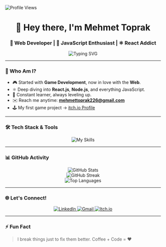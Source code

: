 ![Profile Views](https://komarev.com/ghpvc/?username=mehmeettoprakk&label=PROFILE+VIEWS&color=blue)

<h1 align="center">👋 Hey there, I'm Mehmet Toprak</h1>
<h3 align="center">🚀 Web Developer | 🎯 JavaScript Enthusiast | ⚛️ React Addict</h3>

<p align="center">
  <img src="https://readme-typing-svg.herokuapp.com?font=Fira+Code&size=22&pause=1000&center=true&vCenter=true&width=440&lines= Passionate+about+building+the+web.;Always+learning+new+technologies.;Let's+create+something+great+!+" alt="Typing SVG" />
</p>

---

### 🌟 Who Am I?
- 🎮 Started with **Game Development**, now in love with the **Web**.
- ⚛️ Deep diving into **React.js**, **Node.js**, and everything JavaScript.
- 🧠 Constant learner, always leveling up.
- ✉️ Reach me anytime: **mehmettoprak226@gmail.com**
- 🕹️ My first game project → [itch.io Profile](https://toprak-mehmeet.itch.io)

---

### 🛠️ Tech Stack & Tools

<p align="center">
  <img src="https://skillicons.dev/icons?i=html,css,javascript,react,nodejs,git,github,unity,csharp&theme=dark" alt="My Skills" />
</p>

---

### 📊 GitHub Activity

<p align="center">
  <img src="https://github-readme-stats.vercel.app/api?username=mehmeettoprakk&show_icons=true&theme=tokyonight&hide_border=true" alt="GitHub Stats" />
  <br/>
  <img src="https://github-readme-streak-stats.herokuapp.com?user=mehmeettoprakk&theme=tokyonight&hide_border=true" alt="GitHub Streak" />
  <br/>
  <img src="https://github-readme-stats.vercel.app/api/top-langs/?username=mehmeettoprakk&layout=compact&theme=tokyonight&hide_border=true" alt="Top Languages" />
</p>

---

### 🌐 Let's Connect!

<p align="center">
  <a href="https://www.linkedin.com/in/mehmeettoprakk/" target="_blank">
    <img src="https://img.shields.io/badge/LinkedIn-blue?style=for-the-badge&logo=linkedin" alt="LinkedIn"/>
  </a>
  <a href="mailto:mehmettoprak226@gmail.com" target="_blank">
    <img src="https://img.shields.io/badge/Gmail-D14836?style=for-the-badge&logo=gmail&logoColor=white" alt="Gmail"/>
  </a>
  <a href="https://toprak-mehmeet.itch.io" target="_blank">
    <img src="https://img.shields.io/badge/itch.io-FA5C5C?style=for-the-badge&logo=itchdotio&logoColor=white" alt="Itch.io"/>
  </a>
</p>

---

### ⚡ Fun Fact
> I break things just to fix them better. Coffee + Code = ❤️


